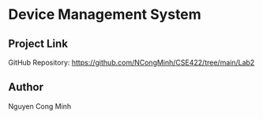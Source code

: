 # Device Management System

## Project Link
GitHub Repository: https://github.com/NCongMinh/CSE422/tree/main/Lab2

## Author
Nguyen Cong Minh
